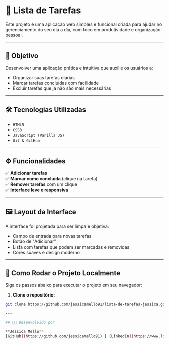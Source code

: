 # 📝 Lista de Tarefas 
  
Este projeto é uma aplicação web simples e funcional criada para ajudar no gerenciamento do seu dia a dia, com foco em produtividade e organização pessoal.

---

## 🎯 Objetivo

Desenvolver uma aplicação prática e intuitiva que auxilie os usuários a:

- Organizar suas tarefas diárias  
- Marcar tarefas concluídas com facilidade  
- Excluir tarefas que já não são mais necessárias

---

## 🛠️ Tecnologias Utilizadas

- `HTML5`  
- `CSS3`  
- `JavaScript (Vanilla JS)`  
- `Git & GitHub`

---

## ⚙️ Funcionalidades

✅ **Adicionar tarefas**  
✅ **Marcar como concluída** (clique na tarefa)  
✅ **Remover tarefas** com um clique  
✅ **Interface leve e responsiva**

---

## 🖼️ Layout da Interface

A interface foi projetada para ser limpa e objetiva:

- Campo de entrada para novas tarefas  
- Botão de "Adicionar"  
- Lista com tarefas que podem ser marcadas e removidas  
- Cores suaves e design moderno

---

## 🚀 Como Rodar o Projeto Localmente

Siga os passos abaixo para executar o projeto em seu navegador:

1. **Clone o repositório:**

```bash
git clone https://github.com/jessicamello91/lista-de-tarefas-jessica.git

---

## 👩‍💻 Desenvolvido por

**Jessica Mello**  
[GitHub](https://github.com/jessicamello91) | [LinkedIn](https://www.linkedin.com/in/j%C3%A9ssica-mello-a7199b322)
